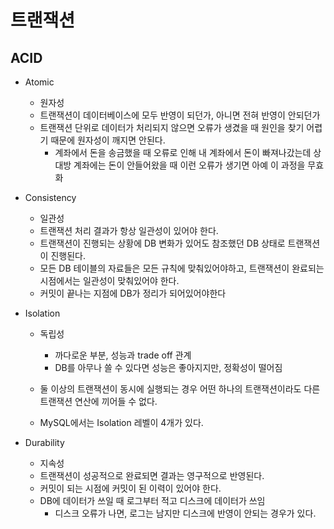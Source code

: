 # 트랜잭션



## ACID

* Atomic
  * 원자성
  * 트랜잭션이 데이터베이스에 모두 반영이 되던가, 아니면 전혀 반영이 안되던가
  * 트랜잭션 단위로 데이터가 처리되지 않으면 오류가 생겼을 때 원인을 찾기 어렵기 때문에 원자성이 깨지면 안된다.
    * 계좌에서 돈을 송금했을 때 오류로 인해 내 계좌에서 돈이 빠져나갔는데 상대방 계좌에는 돈이 안들어왔을 때 이런 오류가 생기면 아예 이 과정을 무효화

* Consistency
  * 일관성
  * 트랜잭션 처리 결과가 항상 일관성이 있어야 한다.
  * 트랜잭션이 진행되는 상황에 DB 변화가 있어도 참조했던 DB 상태로 트랜잭션이 진행된다.
  * 모든 DB 테이블의 자료들은 모든 규칙에 맞춰있어야하고, 트랜잭션이 완료되는 시점에서는 일관성이 맞춰있어야 한다.
  * 커밋이 끝나는 지점에 DB가 정리가 되어있어야한다

* Isolation

  * 독립성

    * 까다로운 부분, 성능과 trade off 관계
    * DB를 아무나 쓸 수 있다면 성능은 좋아지지만, 정확성이 떨어짐

  * 둘 이상의 트랜잭션이 동시에 실행되는 경우 어떤 하나의 트랜잭션이라도 다른 트랜잭션 연산에 끼어들 수 없다.

  * MySQL에서는 Isolation 레벨이 4개가 있다.

    

* Durability
  * 지속성
  * 트랜잭션이 성공적으로 완료되면 결과는 영구적으로 반영된다.
  * 커밋이 되는 시점에 커밋이 된 이력이 있어야 한다.
  * DB에 데이터가 쓰일 때 로그부터 적고 디스크에 데이터가 쓰임
    * 디스크 오류가 나면, 로그는 남지만 디스크에 반영이 안되는 경우가 있다.